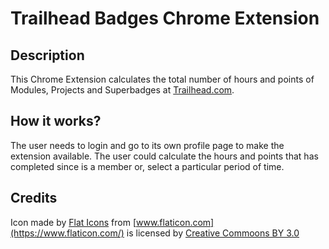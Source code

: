 # Trailhead Badges Chrome Extension

## Description
This Chrome Extension calculates the total number of hours and points of Modules, Projects and Superbadges at [Trailhead.com](https://trailhead.salesforce.com).

## How it works?

The user needs to login and go to its own profile page to make the extension available. The user could calculate the hours and points that has completed since is a member or, select a particular period of time.

## Credits

Icon made by [Flat Icons](https://www.flaticon.com/authors/flat-icons) from [www.flaticon.com](https://www.flaticon.com/) is licensed by [Creative Commoons BY 3.0](http://creativecommons.org/licenses/by/3.0/)
